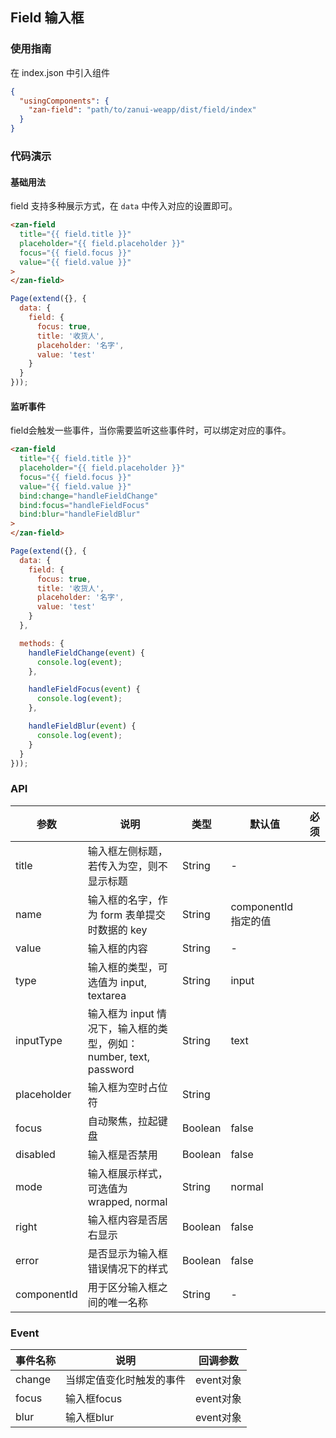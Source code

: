 ## Field 输入框

### 使用指南
在 index.json 中引入组件
```json
{
  "usingComponents": {
    "zan-field": "path/to/zanui-weapp/dist/field/index"
  }
}
```

### 代码演示

#### 基础用法
field 支持多种展示方式，在 `data` 中传入对应的设置即可。
```html
<zan-field
  title="{{ field.title }}"
  placeholder="{{ field.placeholder }}"
  focus="{{ field.focus }}"
  value="{{ field.value }}"
>
</zan-field>
```

```js
Page(extend({}, {
  data: {
    field: {
      focus: true,
      title: '收货人',
      placeholder: '名字',
      value: 'test'
    }
  }
}));
```

#### 监听事件

field会触发一些事件，当你需要监听这些事件时，可以绑定对应的事件。

```html
<zan-field
  title="{{ field.title }}"
  placeholder="{{ field.placeholder }}"
  focus="{{ field.focus }}"
  value="{{ field.value }}"
  bind:change="handleFieldChange"
  bind:focus="handleFieldFocus"
  bind:blur="handleFieldBlur"
>
</zan-field>
```

```js
Page(extend({}, {
  data: {
    field: {
      focus: true,
      title: '收货人',
      placeholder: '名字',
      value: 'test'
    }
  },

  methods: {
    handleFieldChange(event) {
      console.log(event);
    },

    handleFieldFocus(event) {
      console.log(event);
    },

    handleFieldBlur(event) {
      console.log(event);
    }
  }
}));
```

### API

| 参数       | 说明      | 类型       | 默认值       | 必须      |
|-----------|-----------|-----------|-------------|-------------|
| title | 输入框左侧标题，若传入为空，则不显示标题 | String | - | |
| name | 输入框的名字，作为 form 表单提交时数据的 key | String  | componentId 指定的值 | |
| value | 输入框的内容 | String  | - | |
| type | 输入框的类型，可选值为 input, textarea | String  | input | |
| inputType | 输入框为 input 情况下，输入框的类型，例如：number, text, password | String  | text | |
| placeholder | 输入框为空时占位符 | String  | | |
| focus | 自动聚焦，拉起键盘 | Boolean  | false | |
| disabled | 输入框是否禁用 | Boolean  | false | |
| mode | 输入框展示样式，可选值为 wrapped, normal | String | normal | |
| right | 输入框内容是否居右显示 | Boolean  | false | |
| error | 是否显示为输入框错误情况下的样式 | Boolean  | false | |
| componentId | 用于区分输入框之间的唯一名称 | String  | - | |

### Event

| 事件名称       | 说明      | 回调参数       |
|-----------|-----------|-----------|
| change | 当绑定值变化时触发的事件 | event对象 |
| focus | 输入框focus | event对象 |
| blur | 输入框blur | event对象 |
